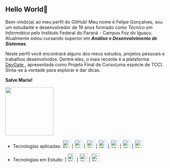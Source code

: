 ## Hello World🫡

Bem-vindo(a) ao meu perfil do GitHub! Meu nome é Felipe Gonçalves, sou um estudante e desenvolvedor de 19 anos formado como *Técnico em Informática* pelo Instituto Federal do Paraná - Campus Foz do Iguaçu. Atualmente estou cursando superior em ***Análise e Desenvolvimento de Sistemas***.

Neste perfil você encontrará alguns dos meus estudos, projetos pessoais e trabalhos desenvolvidos. Dentre eles, o mais recente é a plataforma <a href="https://github.com/DevGateOficial/"> DevGate </a>, apresentada como Projeto Final de Curso(uma espécie de TCC). Sinta-se à vontade para explorar e dar dicas.

**Salve Maria!**

<img width= "150px" src="https://user-images.githubusercontent.com/98662238/224462798-248d6e22-3847-4c67-9a54-b09e3a59709d.gif">

- Tecnologias aplicadas:
  <code><img height="25" alt="html" src="https://cdn-icons-png.flaticon.com/512/732/732212.png"></code>
| <code><img height="25" alt="css" src="https://cdn-icons-png.flaticon.com/512/732/732190.png"></code>
| <code><img height="25" alt="js" src="https://cdn-icons-png.flaticon.com/512/5968/5968292.png"></code>
| <code><img height="25" alt="php" src="https://cdn-icons-png.flaticon.com/512/919/919830.png"></code>
| <code><img height="25" alt="sql" src="https://cdn-icons-png.flaticon.com/512/2306/2306173.png"></code>
| <code><img height="25" alt="cpp" src="https://cdn-icons-png.flaticon.com/512/6132/6132222.png"></code>
| <code><img height="25" alt="nodejs" src="https://cdn-icons-png.flaticon.com/512/5968/5968322.png"></code>

- Tecnologias em Estudo:
| <code><img height="25" alt="mongodb" src="https://img.icons8.com/color/512/mongodb.png"></code>
| <code><img height="25" alt="react" src="https://cdn-icons-png.flaticon.com/512/919/919851.png"></code>
| <code><img height="25" alt="ts" src="https://cdn-icons-png.flaticon.com/512/5968/5968381.png"></code>
